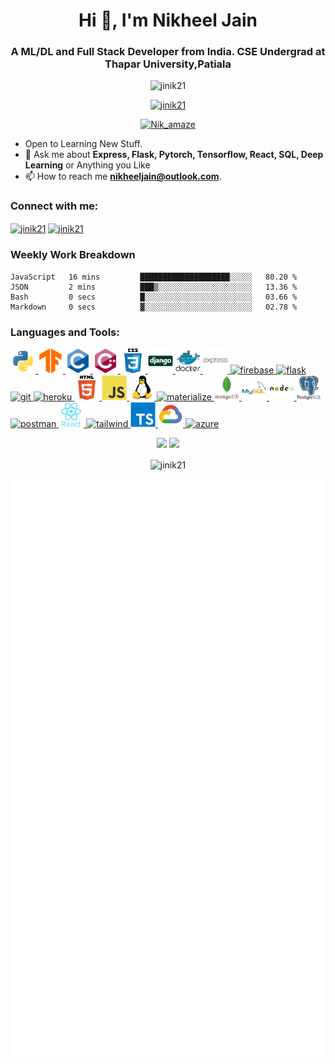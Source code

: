 <h1 align="center">Hi 👋, I'm Nikheel Jain</h1>
<h3 align="center">A ML/DL and Full Stack Developer from India. CSE Undergrad at Thapar University,Patiala</h3>

<p align="center"> <img src="https://komarev.com/ghpvc/?username=jinik21&label=Profile%20views&color=0e75b6&style=flat" alt="jinik21" /> </p>

<p align="center"> <a href="https://github.com/ryo-ma/github-profile-trophy"><img src="https://github-profile-trophy.vercel.app/?username=jinik21" alt="jinik21" /></a> </p>

<p align="center"> <a href="https://twitter.com/Nik_amaze" target="blank"><img src="https://img.shields.io/twitter/follow/Nik_amaze?logo=twitter&style=for-the-badge" alt="Nik_amaze" /></a> </p>

- Open to Learning New Stuff.
- 💬 Ask me about **Express, Flask, Pytorch, Tensorflow, React, SQL, Deep Learning** or Anything you Like 
- 📫 How to reach me **nikheeljain@outlook.com**.
<h3 align="left">Connect with me:</h3>
<p align="left">
<a href="https://twitter.com/Nik_amaze" target="blank"><img align="center" src="https://raw.githubusercontent.com/rahuldkjain/github-profile-readme-generator/master/src/images/icons/Social/twitter.svg" alt="jinik21" height="30" width="40" /></a>
<a href="https://www.linkedin.com/in/nikheel-jain/" target="blank"><img align="center" src="https://raw.githubusercontent.com/rahuldkjain/github-profile-readme-generator/master/src/images/icons/Social/linked-in-alt.svg" alt="jinik21" height="30" width="40" /></a>
</p>

<h3 align="left">Weekly Work Breakdown</h3>

<!--START_SECTION:waka-->

```text
JavaScript   16 mins         ████████████████████░░░░░   80.20 %
JSON         2 mins          ███▒░░░░░░░░░░░░░░░░░░░░░   13.36 %
Bash         0 secs          █░░░░░░░░░░░░░░░░░░░░░░░░   03.66 %
Markdown     0 secs          ▓░░░░░░░░░░░░░░░░░░░░░░░░   02.78 %
```

<!--END_SECTION:waka-->

<h3 align="left">Languages and Tools:</h3>
<p align="left"><a href="https://www.python.org" target="_blank"> <img src="https://raw.githubusercontent.com/devicons/devicon/master/icons/python/python-original.svg" alt="python" width="40" height="40"/> </a>
 <a href="https://www.tensorflow.org/" target="_blank"> <img src="https://raw.githubusercontent.com/devicons/devicon/master/icons/tensorflow/tensorflow-original.svg" alt="tf" width="40" height="40"/> </a><a href="https://www.cprogramming.com/" target="_blank"> <img src="https://raw.githubusercontent.com/devicons/devicon/master/icons/c/c-original.svg" alt="c" width="40" height="40"/> </a> <a href="https://www.w3schools.com/cpp/" target="_blank"> <img src="https://raw.githubusercontent.com/devicons/devicon/master/icons/cplusplus/cplusplus-original.svg" alt="cplusplus" width="40" height="40"/> </a> <a href="https://www.w3schools.com/css/" target="_blank"> <img src="https://raw.githubusercontent.com/devicons/devicon/master/icons/css3/css3-original-wordmark.svg" alt="css3" width="40" height="40"/> </a><a href="https://www.djangoproject.com/" target="_blank"> <img src="https://raw.githubusercontent.com/devicons/devicon/master/icons/django/django-original.svg" alt="django" width="40" height="40"/> </a> <a href="https://www.docker.com/" target="_blank"> <img src="https://raw.githubusercontent.com/devicons/devicon/master/icons/docker/docker-original-wordmark.svg" alt="docker" width="40" height="40"/> </a> <a href="https://expressjs.com" target="_blank"> <img src="https://raw.githubusercontent.com/devicons/devicon/master/icons/express/express-original-wordmark.svg" alt="express" width="40" height="40"/> </a> <a href="https://firebase.google.com/" target="_blank"> <img src="https://www.vectorlogo.zone/logos/firebase/firebase-icon.svg" alt="firebase" width="40" height="40"/> </a> <a href="https://flask.palletsprojects.com/" target="_blank"> <img src="https://www.vectorlogo.zone/logos/pocoo_flask/pocoo_flask-icon.svg" alt="flask" width="40" height="40"/> </a>  <a href="https://git-scm.com/" target="_blank"> <img src="https://www.vectorlogo.zone/logos/git-scm/git-scm-icon.svg" alt="git" width="40" height="40"/> </a> <a href="https://heroku.com" target="_blank"> <img src="https://www.vectorlogo.zone/logos/heroku/heroku-icon.svg" alt="heroku" width="40" height="40"/> </a> <a href="https://www.w3.org/html/" target="_blank"> <img src="https://raw.githubusercontent.com/devicons/devicon/master/icons/html5/html5-original-wordmark.svg" alt="html5" width="40" height="40"/> </a> <a href="https://developer.mozilla.org/en-US/docs/Web/JavaScript" target="_blank"> <img src="https://raw.githubusercontent.com/devicons/devicon/master/icons/javascript/javascript-original.svg" alt="javascript" width="40" height="40"/> </a> <a href="https://www.linux.org/" target="_blank"> <img src="https://raw.githubusercontent.com/devicons/devicon/master/icons/linux/linux-original.svg" alt="linux" width="40" height="40"/> </a> <a href="https://materializecss.com/" target="_blank"> <img src="https://raw.githubusercontent.com/prplx/svg-logos/5585531d45d294869c4eaab4d7cf2e9c167710a9/svg/materialize.svg" alt="materialize" width="40" height="40"/> </a> <a href="https://www.mongodb.com/" target="_blank"> <img src="https://raw.githubusercontent.com/devicons/devicon/master/icons/mongodb/mongodb-original-wordmark.svg" alt="mongodb" width="40" height="40"/> </a> <a href="https://www.mysql.com/" target="_blank"> <img src="https://raw.githubusercontent.com/devicons/devicon/master/icons/mysql/mysql-original-wordmark.svg" alt="mysql" width="40" height="40"/> </a> <a href="https://nodejs.org" target="_blank"> <img src="https://raw.githubusercontent.com/devicons/devicon/master/icons/nodejs/nodejs-original-wordmark.svg" alt="nodejs" width="40" height="40"/> </a> <a href="https://www.postgresql.org" target="_blank"> <img src="https://raw.githubusercontent.com/devicons/devicon/master/icons/postgresql/postgresql-original-wordmark.svg" alt="postgresql" width="40" height="40"/> </a> <a href="https://postman.com" target="_blank"> <img src="https://www.vectorlogo.zone/logos/getpostman/getpostman-icon.svg" alt="postman" width="40" height="40"/> </a> <a href="https://reactjs.org/" target="_blank"> <img src="https://raw.githubusercontent.com/devicons/devicon/master/icons/react/react-original-wordmark.svg" alt="react" width="40" height="40"/> </a><a href="https://tailwindcss.com/" target="_blank"> <img src="https://www.vectorlogo.zone/logos/tailwindcss/tailwindcss-icon.svg" alt="tailwind" width="40" height="40"/> </a> <a href="https://www.typescriptlang.org/" target="_blank"> <img src="https://raw.githubusercontent.com/devicons/devicon/master/icons/typescript/typescript-original.svg" alt="typescript" width="40" height="40"/> </a> 
  <a href="https://cloud.google.com/" target="_blank"> <img src="https://raw.githubusercontent.com/devicons/devicon/master/icons/googlecloud/googlecloud-original.svg" alt="gcp" width="40" height="40"/> </a><a href="https://azure.microsoft.com/en-in/" target="_blank"> <img src="https://www.vectorlogo.zone/logos/microsoft_azure/microsoft_azure-icon.svg" alt="azure" width="40" height="40"/> </a>
</p>
<p align="center">
  <img height="180em" src="https://github-readme-stats.vercel.app/api/?username=jinik21&count_private=true&theme=algolia&show_icons=true&include_all_commits=true&hide_border=true" />
  <img height="180em" src="https://github-readme-stats.vercel.app/api/top-langs/?username=jinik21&theme=algolia&layout=compact" />
</p>
<p align="center"><img align="center" src="https://github-readme-streak-stats.herokuapp.com/?user=jinik21&theme=algolia" alt="jinik21" /></p>
<img src="https://raw.githubusercontent.com/jinik21/jinik21/master/github-metrics.svg">

